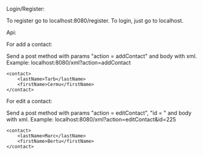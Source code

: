 Login/Register:

To register go to localhost:8080/register.
To login, just go to localhost.

Api:

For add a contact:

Send a post method with params "action = addContact" and body with xml.
Example:
localhost:8080/xml?action=addContact

```<?xml version="1.0" encoding="UTF-8"?>
<contact>
    <lastName>Tarb</lastName>
    <firstName>Cermu</firstName>
</contact>
```

For edit a contact:

Send a post method with params "action = editContact", "id = <id of contact>" and body with xml.
Example:
localhost:8080/xml?action=editContact&id=225

```<?xml version="1.0" encoding="UTF-8"?>
<contact>
    <lastName>Marc</lastName>
    <firstName>Bertu</firstName>
</contact>
```



